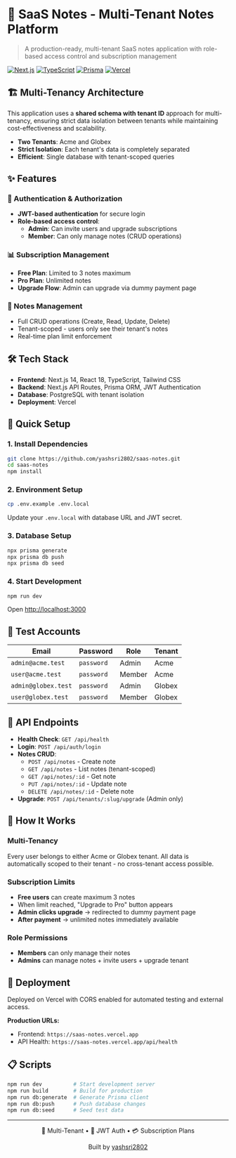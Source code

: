 # 📝 SaaS Notes - Multi-Tenant Notes Platform

> A production-ready, multi-tenant SaaS notes application with role-based access control and subscription management

[![Next.js](https://img.shields.io/badge/Next.js-14.0-black?style=for-the-badge&logo=next.js)](https://nextjs.org/)
[![TypeScript](https://img.shields.io/badge/TypeScript-5.0-blue?style=for-the-badge&logo=typescript)](https://www.typescriptlang.org/)
[![Prisma](https://img.shields.io/badge/Prisma-Latest-2D3748?style=for-the-badge&logo=prisma)](https://prisma.io/)
[![Vercel](https://img.shields.io/badge/Vercel-Deployed-black?style=for-the-badge&logo=vercel)](https://vercel.com/)

## 🏗️ Multi-Tenancy Architecture

This application uses a **shared schema with tenant ID** approach for multi-tenancy, ensuring strict data isolation between tenants while maintaining cost-effectiveness and scalability.

- **Two Tenants**: Acme and Globex
- **Strict Isolation**: Each tenant's data is completely separated
- **Efficient**: Single database with tenant-scoped queries

## ✨ Features

### 🔐 Authentication & Authorization
- **JWT-based authentication** for secure login
- **Role-based access control**:
  - **Admin**: Can invite users and upgrade subscriptions
  - **Member**: Can only manage notes (CRUD operations)

### 📊 Subscription Management
- **Free Plan**: Limited to 3 notes maximum
- **Pro Plan**: Unlimited notes
- **Upgrade Flow**: Admin can upgrade via dummy payment page

### 📝 Notes Management
- Full CRUD operations (Create, Read, Update, Delete)
- Tenant-scoped - users only see their tenant's notes
- Real-time plan limit enforcement

## 🛠️ Tech Stack

- **Frontend**: Next.js 14, React 18, TypeScript, Tailwind CSS
- **Backend**: Next.js API Routes, Prisma ORM, JWT Authentication
- **Database**: PostgreSQL with tenant isolation
- **Deployment**: Vercel

## 🚀 Quick Setup

### 1. Install Dependencies
```bash
git clone https://github.com/yashsri2802/saas-notes.git
cd saas-notes
npm install
```

### 2. Environment Setup
```bash
cp .env.example .env.local
```

Update your `.env.local` with database URL and JWT secret.

### 3. Database Setup
```bash
npx prisma generate
npx prisma db push
npx prisma db seed
```

### 4. Start Development
```bash
npm run dev
```

Open [http://localhost:3000](http://localhost:3000)

## 👥 Test Accounts

| Email | Password | Role | Tenant |
|-------|----------|------|---------|
| `admin@acme.test` | `password` | Admin | Acme |
| `user@acme.test` | `password` | Member | Acme |
| `admin@globex.test` | `password` | Admin | Globex |
| `user@globex.test` | `password` | Member | Globex |

## 🔌 API Endpoints

- **Health Check**: `GET /api/health`
- **Login**: `POST /api/auth/login`
- **Notes CRUD**: 
  - `POST /api/notes` - Create note
  - `GET /api/notes` - List notes (tenant-scoped)
  - `GET /api/notes/:id` - Get note
  - `PUT /api/notes/:id` - Update note
  - `DELETE /api/notes/:id` - Delete note
- **Upgrade**: `POST /api/tenants/:slug/upgrade` (Admin only)

## 🎯 How It Works

### Multi-Tenancy
Every user belongs to either Acme or Globex tenant. All data is automatically scoped to their tenant - no cross-tenant access possible.

### Subscription Limits
- **Free users** can create maximum 3 notes
- When limit reached, "Upgrade to Pro" button appears
- **Admin clicks upgrade** → redirected to dummy payment page
- **After payment** → unlimited notes immediately available

### Role Permissions
- **Members** can only manage their notes
- **Admins** can manage notes + invite users + upgrade tenant

## 🚀 Deployment

Deployed on Vercel with CORS enabled for automated testing and external access.

**Production URLs:**
- Frontend: `https://saas-notes.vercel.app`
- API Health: `https://saas-notes.vercel.app/api/health`

## 📋 Scripts

```bash
npm run dev          # Start development server
npm run build        # Build for production
npm run db:generate  # Generate Prisma client
npm run db:push      # Push database changes
npm run db:seed      # Seed test data
```

---

<div align="center">
  <p>🏢 Multi-Tenant • 🔐 JWT Auth • 💳 Subscription Plans</p>
  <p>Built by <a href="https://github.com/yashsri2802">yashsri2802</a></p>
</div>
